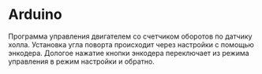 # Arduino
Программа управления двигателем со счетчиком оборотов по датчику холла.
Установка угла поворта происходит через настройки с помощью энкодера.
Дологое нажатие кнопки энкодера переключает из режима управления в режим настройки и обратно.
